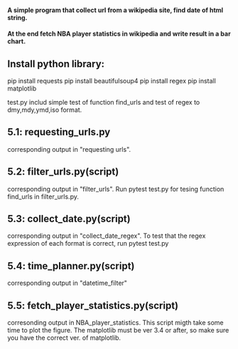 #### A simple program that collect url from a wikipedia site, find date of html string. 
#### At the end fetch NBA player statistics in wikipedia and write result in a bar chart.

## Install python library:
  pip install requests
  pip install beautifulsoup4
  pip install regex
  pip install matplotlib

test.py includ simple test of function find_urls and test of regex to dmy,mdy,ymd,iso format.

## 5.1: requesting_urls.py
corresponding output in "requesting urls".

## 5.2: filter_urls.py(script)
corresponding output in "filter_urls". Run pytest test.py for tesing function find_urls in filter_urls.py.

## 5.3: collect_date.py(script)
corresponding output in "collect_date_regex". To test that the regex expression of each format is correct, run pytest test.py

## 5.4: time_planner.py(script)
corresponding output in "datetime_filter"

## 5.5: fetch_player_statistics.py(script)
corresonding output in NBA_player_statistics.
This script migth take some time to plot the figure. The matplotlib must be ver 3.4 or after, so make sure you have the correct ver. of matplotlib.
